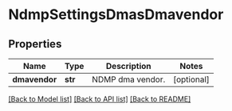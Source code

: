 # NdmpSettingsDmasDmavendor

## Properties
Name | Type | Description | Notes
------------ | ------------- | ------------- | -------------
**dmavendor** | **str** | NDMP dma vendor. | [optional] 

[[Back to Model list]](../README.md#documentation-for-models) [[Back to API list]](../README.md#documentation-for-api-endpoints) [[Back to README]](../README.md)


